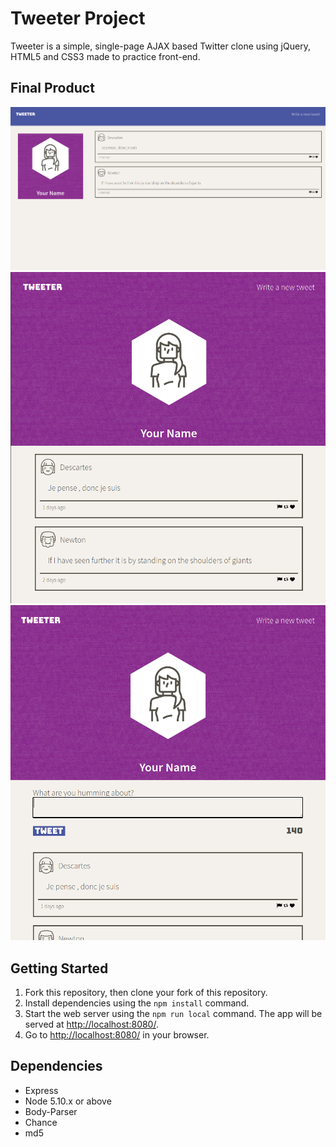 # Tweeter Project

Tweeter is a simple, single-page AJAX based Twitter clone using jQuery, HTML5 and CSS3 made to practice front-end.


## Final Product

!["Desktop View"](https://github.com/mkrishna768/tweeter/blob/master/docs/desktop-tweets.png)
!["Mobile View"](https://github.com/mkrishna768/tweeter/blob/master/docs/mobile-view.png)
!["New tweet"](https://github.com/mkrishna768/tweeter/blob/master/docs/new-tweet.png)

## Getting Started

1. Fork this repository, then clone your fork of this repository.
2. Install dependencies using the `npm install` command.
3. Start the web server using the `npm run local` command. The app will be served at <http://localhost:8080/>.
4. Go to <http://localhost:8080/> in your browser.

## Dependencies

- Express
- Node 5.10.x or above
- Body-Parser
- Chance
- md5